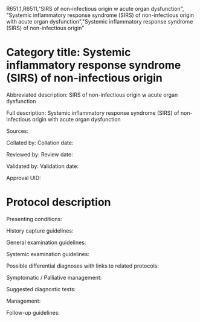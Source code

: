 R651,1,R6511,"SIRS of non-infectious origin w acute organ dysfunction", "Systemic inflammatory response syndrome (SIRS) of non-infectious origin with acute organ dysfunction","Systemic inflammatory response syndrome (SIRS) of non-infectious origin"
# Category title: Systemic inflammatory response syndrome (SIRS) of non-infectious origin

Abbreviated description: SIRS of non-infectious origin w acute organ dysfunction

Full description: Systemic inflammatory response syndrome (SIRS) of non-infectious origin with acute organ dysfunction

Sources:

Collated by:
Collation date:

Reviewed by:
Review date:

Validated by:
Validation date:

Approval UID:

# Protocol description

Presenting conditions:

History capture guidelines:

General examination guidelines:

Systemic examination guidelines:

Possible differential diagnoses with links to related protocols:

Symptomatic / Palliative management:

Suggested diagnostic tests:

Management:

Follow-up guidelines:
